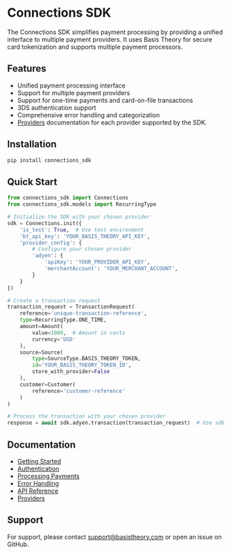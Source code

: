 # Connections SDK

The Connections SDK simplifies payment processing by providing a unified interface to multiple payment providers. It uses Basis Theory for secure card tokenization and supports multiple payment processors.

## Features

- Unified payment processing interface
- Support for multiple payment providers
- Support for one-time payments and card-on-file transactions
- 3DS authentication support
- Comprehensive error handling and categorization
- [Providers](./docs/providers/index.md) documentation for each provider supported by the SDK.

## Installation

```bash
pip install connections_sdk
```

## Quick Start

```python
from connections_sdk import Connections
from connections_sdk.models import RecurringType

# Initialize the SDK with your chosen provider
sdk = Connections.init({
    'is_test': True,  # Use test environment
    'bt_api_key': 'YOUR_BASIS_THEORY_API_KEY',
    'provider_config': {
        # Configure your chosen provider
        'adyen': {
            'apiKey': 'YOUR_PROVIDER_API_KEY',
            'merchantAccount': 'YOUR_MERCHANT_ACCOUNT',
        }
    }
})

# Create a transaction request
transaction_request = TransactionRequest(
    reference='unique-transaction-reference',
    type=RecurringType.ONE_TIME,
    amount=Amount(
        value=1000,  # Amount in cents
        currency='USD'
    ),
    source=Source(
        type=SourceType.BASIS_THEORY_TOKEN,
        id='YOUR_BASIS_THEORY_TOKEN_ID',
        store_with_provider=False
    ),
    customer=Customer(
        reference='customer-reference'
    )
)

# Process the transaction with your chosen provider
response = await sdk.adyen.transaction(transaction_request)  # Use sdk.<provider>.transaction()
```

## Documentation

- [Getting Started](./docs/getting-started.md)
- [Authentication](./docs/authentication.md)
- [Processing Payments](./docs/processing-payments.md)
- [Error Handling](./docs/error-handling.md)
- [API Reference](./docs/api-reference.md)
- [Providers](./docs/providers/index.md)

## Support

For support, please contact [support@basistheory.com](mailto:support@basistheory.com) or open an issue on GitHub. 